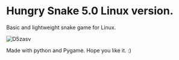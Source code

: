 # Hungry Snake 5.0 Linux version.
Basic and lightweight snake game for Linux.

![D5zasv](https://user-images.githubusercontent.com/52569279/180840135-73aa8f4f-c21f-4e38-b259-6bbe3cf87740.png)


Made with python and Pygame.
Hope you like it. 
:) 
